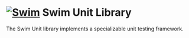 # [![Swim](https://docs.swimos.org/readme/breach-marlin-blue-wide.svg)](https://www.swimos.org) Swim Unit Library

The Swim Unit library implements a specializable unit testing framework.
